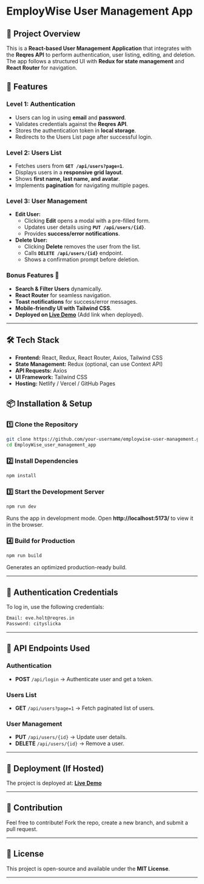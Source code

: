# EmployWise User Management App

## 🚀 Project Overview

This is a **React-based User Management Application** that integrates with the **Reqres API** to perform authentication, user listing, editing, and deletion. The app follows a structured UI with **Redux for state management** and **React Router** for navigation.

## 🌟 Features

### Level 1: Authentication

- Users can log in using **email** and **password**.
- Validates credentials against the **Reqres API**.
- Stores the authentication token in **local storage**.
- Redirects to the Users List page after successful login.

### Level 2: Users List

- Fetches users from **`GET /api/users?page=1`**.
- Displays users in a **responsive grid layout**.
- Shows **first name, last name, and avatar**.
- Implements **pagination** for navigating multiple pages.

### Level 3: User Management

- **Edit User:**
  - Clicking **Edit** opens a modal with a pre-filled form.
  - Updates user details using **`PUT /api/users/{id}`**.
  - Provides **success/error notifications**.
- **Delete User:**
  - Clicking **Delete** removes the user from the list.
  - Calls **`DELETE /api/users/{id}`** endpoint.
  - Shows a confirmation prompt before deletion.

### Bonus Features 🎯

- **Search & Filter Users** dynamically.
- **React Router** for seamless navigation.
- **Toast notifications** for success/error messages.
- **Mobile-friendly UI with Tailwind CSS**.
- **Deployed on [Live Demo](#)** (Add link when deployed).

---

## 🛠️ Tech Stack

- **Frontend:** React, Redux, React Router, Axios, Tailwind CSS
- **State Management:** Redux (optional, can use Context API)
- **API Requests:** Axios
- **UI Framework:** Tailwind CSS
- **Hosting:** Netlify / Vercel / GitHub Pages

## 📦 Installation & Setup

### 1️⃣ Clone the Repository

```sh
git clone https://github.com/your-username/employwise-user-management.git
cd EmployWise_user_management_app
```

### 2️⃣ Install Dependencies

```sh
npm install
```

### 3️⃣ Start the Development Server

```sh
npm run dev
```

Runs the app in development mode. Open **http://localhost:5173/** to view it in the browser.

### 4️⃣ Build for Production

```sh
npm run build
```

Generates an optimized production-ready build.

---

## 🔑 Authentication Credentials

To log in, use the following credentials:

```sh
Email: eve.holt@reqres.in
Password: cityslicka
```

---

## 📜 API Endpoints Used

### Authentication

- **POST** `/api/login` → Authenticate user and get a token.

### Users List

- **GET** `/api/users?page=1` → Fetch paginated list of users.

### User Management

- **PUT** `/api/users/{id}` → Update user details.
- **DELETE** `/api/users/{id}` → Remove a user.

---

## 🚀 Deployment (If Hosted)

The project is deployed at: **[Live Demo](https://employ-wise-user-management-app-s8g8.vercel.app/)** 

---

## 🤝 Contribution

Feel free to contribute! Fork the repo, create a new branch, and submit a pull request.

---

## 📝 License

This project is open-source and available under the **MIT License**.

---
